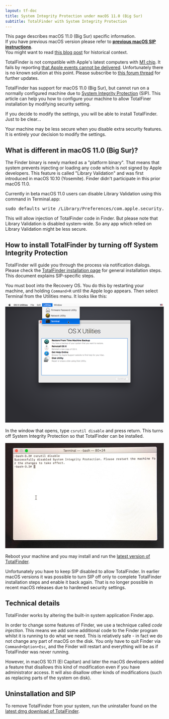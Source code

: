 ```yaml
---
layout: tf-doc
title: System Integrity Protection under macOS 11.0 (Big Sur)
subtitle: TotalFinder with System Integrity Protection
---
```


<p class="info-box compatibility">
This page describes macOS 11.0 (Big Sur) specific information.<br>
If you have previous macOS version please refer to <b><a href="/sip-catalina">previous macOS SIP instructions</a></b>.<br>
You might want to read <a href="https://blog.binaryage.com/sip-and-mojave">this blog post</a> for historical context.
</p>

<p class="info-box compatibility">
TotalFinder is not compatible with Apple's latest computers with 
<a href="https://en.wikipedia.org/wiki/Apple_M1">M1 chip</a>.
It fails by reporting <a href="/injection-troubles">that Apple events cannot be delivered</a>. Unfortunately there is no known solution at this point.
Please subscribe to <a href="https://discuss.binaryage.com/t/totalfinder-on-m1-macbook-air/7879">this forum thread</a>
for further updates.
</p>

TotalFinder has support for macOS 11.0 (Big Sur), but cannot run on a normally configured machine due to [System Integrity Protection](https://en.wikipedia.org/wiki/System_Integrity_Protection) (SIP).
This article can help you how to configure your machine to allow TotalFiner installation by modifying security setting.

If you decide to modify the settings, you will be able to install TotalFinder. Just to be clear...

<p class="info-box exclamation">
Your machine may be less secure when you disable extra security features. It is entirely your decision to modify the settings.
</p>

## What is different in macOS 11.0 (Big Sur)?

The Finder binary is newly marked as a "platform binary". That means that system prevents injecting or loading
any code which is not signed by Apple developers. This feature is called "Library Validation" and was
first introduced in macOS 10.10 (Yosemite). Finder didn't participate in this prior macOS 11.0.

Currently in beta macOS 11.0 users can disable Library Validation using this command in Terminal.app:

<pre class="terminal">
sudo defaults write /Library/Preferences/com.apple.security.libraryvalidation.plist DisableLibraryValidation -bool true
</pre>

This will allow injection of TotalFinder code in Finder. But please note that Library Validation is disabled system-wide. 
So any app which relied on Library Validation might be less secure.   


## How to install TotalFinder by turning off System Integrity Protection

TotalFinder will guide you through the process via notification dialogs.
Please check the [TotalFinder installation page](/installation) for general installation steps.
This document explains SIP-specific steps.

You must boot into the Recovery OS. You do this by restarting your machine, and holding `Command+R` until the Apple logo
appears. Then select Terminal from the Utilities menu. It looks like this:

<img src="/shared/img/recovery-utilities-terminal.png" class="doc-image">

In the window that opens, type <code>csrutil disable</code> and press return. This turns off System Integrity Protection so
that TotalFinder can be installed.

<img src="/images/csrutil-disable.jpg" class="doc-image">

Reboot your machine and you may install and run the [latest version of TotalFinder](/changes-beta).

Unfortunately you have to keep SIP disabled to allow TotalFinder. In earlier macOS versions it was possible to turn SIP off only to
complete TotalFinder installation steps and enable it back again. That is no longer possible in recent macOS releases due to hardened
security settings.

## Technical details

TotalFinder works by altering the built-in system application Finder.app.

In order to change some features of Finder, we use a technique called _code injection_. This means we add some additional code
to the Finder program whilst it is running to do what we need. This is relatively safe - in fact we do not change any part of
macOS on the disk. You only have to quit Finder via `Command+Option+Esc`, and the Finder will restart and everything will be
as if TotalFinder was never running.

However, in macOS 10.11 (El Capitan) and later the macOS developers added a feature that disallows this kind of modification even if you
have administrator access. It will also disallow other kinds of modifications (such as replacing parts of the system on disk).

## Uninstallation and SIP

To remove TotalFinder from your system, run the uninstaller found on the [latest dmg download of TotalFinder](/changes-beta).
